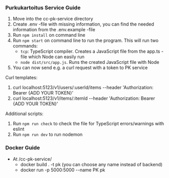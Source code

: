 ### Purkukartoitus Service Guide

1. Move into the cc-pk-service directory
2. Create .env -file with missing information, you can find the needed information from the .env.example -file
3. Run ```npm install``` on command line
4. Run ```npm start``` on command line to run the program. This will run two commands:
   - ```tcp```: TypeScript compiler. Creates a JavaScript file from the app.ts -file which Node can easily run
   - ```node dist/src/app.js```. Runs the created JavaScript file with Node
5. You can now send e.g. a curl request with a token to PK service

Curl templates:
1. curl localhost:5123/v1/users/:userId/items --header 'Authorization: Bearer {ADD YOUR TOKEN}'
2. curl localhost:5123/v1/items/:itemId --header 'Authorization: Bearer {ADD YOUR TOKEN}'

Additional scripts: 
1. Run ```npm run check``` to check the file for TypeScript errors/warnings with eslint
2. Run ```npm run dev``` to run nodemon

### Docker Guide 
- At /cc-pk-service/ 
  - docker build . -t pk (you can choose any name instead of backend)
  - docker run -p 5000:5000 --name PK pk 
